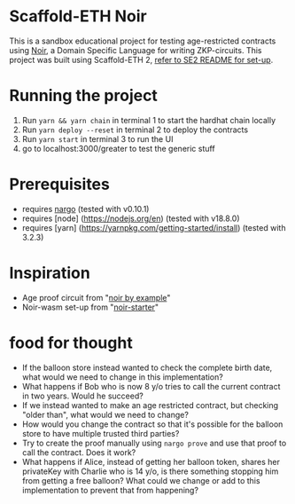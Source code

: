 # Scaffold-ETH Noir

This is a sandbox educational project for testing age-restricted contracts using [Noir](https://noir-lang.org/), a Domain Specific Language for writing ZKP-circuits. This project was built using Scaffold-ETH 2, [refer to SE2 README for set-up](https://github.com/scaffold-eth/scaffold-eth-2#readme).

# Running the project
1. Run `yarn && yarn chain` in terminal 1 to start the hardhat chain locally
2. Run `yarn deploy --reset` in terminal 2 to deploy the contracts
3. Run `yarn start` in terminal 3 to run the UI
4. go to localhost:3000/greater to test the generic stuff
# Prerequisites
* requires [nargo](https://noir-lang.org/dev/getting_started/nargo_installation) (tested with v0.10.1)
* requires [node] (https://nodejs.org/en) (tested with v18.8.0)
* requires [yarn] (https://yarnpkg.com/getting-started/install) (tested with 3.2.3)

# Inspiration
- Age proof circuit from "[noir by example](https://noir-by-example.org/gadgets/zk-age-verification/)"
- Noir-wasm set-up from "[noir-starter](https://github.com/noir-lang/noir-starter)"

# food for thought
- If the balloon store instead wanted to check the complete birth date, what would we need to change in this implementation?
- What happens if Bob who is now 8 y/o tries to call the current contract in two years. Would he succeed?
- If we instead wanted to make an age restricted contract, but checking "older than", what would we need to change?
- How would you change the contract so that it's possible for the balloon store to have multiple trusted third parties?
- Try to create the proof manually using `nargo prove` and use that proof to call the contract. Does it work?
- What happens if Alice, instead of getting her balloon token, shares her privateKey with Charlie who is 14 y/o, is there something stopping him from getting a free balloon? What could we change or add to this implementation to prevent that from happening?
